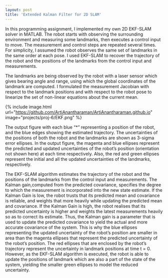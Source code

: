 ```yaml
---
layout: post
title: 'Extended Kalman Filter for 2D SLAM'
---
```


In this programming assignment, I implemented my own 2D EKF-SLAM solver in MATLAB. The robot starts with observing the surrounding environment and measuring some landmarks, then executes a control input to move. The measurement and control steps are repeated several times. For simplicity, I assumed the robot observes the same set of landmarks in the same order at each pose. I used EKF-SLAM to recover the trajectory of the robot and the positions of the landmarks from the control input and measurements.

The landmarks are being observed by the robot with a laser sensor which gives bearing angle and range, using which the global coordinates of the landmark are computed. I formulated the measurement Jacobian with respect to the landmark positions and with respect to the robot pose to linearize the set of non-linear equations about the current mean. 

{% include image.html url="https://github.com/ArtiAnantharaman/ArtiAnantharaman.github.io" image="projects/proj-6/EKF.png" %}

The output figure with each blue “*” representing a position of the robot, and the blue edges showing the
estimated trajectory. The uncertainties of the positions of both the robot and the landmarks are shown as 3-sigma
error ellipses. In the output figure, the magenta and blue ellipses represent the predicted and updated uncertainties of the
robot’s position (orientation not shown here) at each time respectively. Also, the red and green ellipses represent
the initial and all the updated uncertainties of the landmarks, respectively.

The EKF-SLAM algorithm estimates the trajectory of the robot and the positions of the landmarks from the control input and measurements. The Kalman gain,computed from the predicted covariance, specifies the degree to which the measurement is incorporated into the new state estimate. If the Kalman Gain is low, the robot trusts that its predicted mean and covariance is reliable, and weights that more heavily while updating the predicted mean and covariance. If the Kalman Gain is high, the robot realises that its predicted uncertainty is higher and weights the latest measurements heavily so as to correct its estimate. Thus, the
Kalman gain is a parameter that is used to update the predicted covariance to yield the actual and more accurate covariance of the system. This is why the blue ellipses representing the updated uncertainty of the robot’s position are smaller in area than
the magenta ellipses that represent the predicted uncertainty of the robot’s position. The red ellipses that are enclosed by the robot’s trajectory represent the uncertainty in landmark positions at time t = 0. However, as the EKF-SLAM algorithm is executed,
the robot is able to update the positions of landmark which are also a part of the state of the system, yielding the smaller green ellipses to model the reduced uncertainty. 





